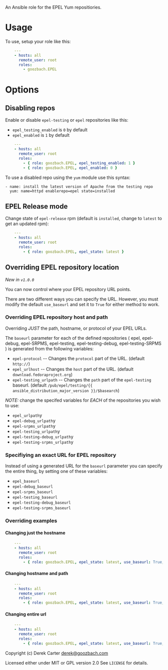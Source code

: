 An Ansible role for the EPEL Yum repositiories.

# Usage

To use, setup your role like this:

```yaml
    ---
    - hosts: all
      remote_user: root
      roles:
        - goozbach.EPEL
```

# Options

## Disabling repos

Enable or disable `epel-testing` or `epel` repositories like this:

-  `epel_testing_enabled` is `0` by default
-  `epel_enabled` is `1` by default

```yaml
    ---
    - hosts: all
      remote_user: root
      roles:
        - { role: goozbach.EPEL, epel_testing_enabled: 1 }
        - { role: goozbach.EPEL, epel_enabled: 0 }
```

To use a disabled repo using the `yum` module use this syntax:

    - name: install the latest version of Apache from the testing repo
      yum: name=httpd enablerepo=epel state=installed

## EPEL Release mode
Change state of `epel-release` rpm (default is `installed`, change to `latest` to get an updated rpm):

```yaml
    ---
    - hosts: all
      remote_user: root
      roles:
        - { role: goozbach.EPEL, epel_state: latest }
```

## Overriding EPEL repository location
*New in `v1.0.0`*

You can now control where your EPEL repository URL points.

There are two different ways you can specify the URL.
However, you must modify the default `use_baseurl` and set it to `True` for either method to work.

### Overriding EPEL repository host and path
Overriding *JUST* the path, hostname, or protocol of your EPEL URLs.

The `baseurl` parameter for each of the defined repositories ( epel, epel-debug, epel-SRPMS, epel-testing, epel-testing-debug, epel-testing-SRPMS ) is generated from the following variables:

- `epel-protocol` -- Changes the `protocol` part of the URL. (default `http://`)
- `epel_urlhost` -- Changes the `host` part of the URL. (default `download.fedoraproject.org`)
- `epel-testing_urlpath` -- Changes the `path` part of the `epel-testing` baseurl. (default `/pub/epel/testing/{{ ansible_distribution_major_version }}/$basearch`)

*NOTE:* change the specifed variables for *EACH* of the repositories you wish to use:

- `epel_urlpath`y
- `epel-debug_urlpath`y
- `epel-srpms_urlpath`y
- `epel-testing_urlpath`y
- `epel-testing-debug_urlpath`y
- `epel-testing-srpms_urlpath`y

### Specifiying an exact URL for EPEL repository
Instead of using a generated URL for the `baseurl` parameter you can specify the entire thing, by setting one of these variables:

- `epel_baseurl`
- `epel-debug_baseurl`
- `epel-srpms_baseurl`
- `epel-testing_baseurl`
- `epel-testing-debug_baseurl`
- `epel-testing-srpms_baseurl`

### Overriding examples

#### Changing just the hostname 

```yaml
    ---
    - hosts: all
      remote_user: root
      roles:
        - { role: goozbach.EPEL, epel_state: latest, use_baseurl: True, epel_urlhost: internal-mirror.example.com}
```

#### Changing hostname and path

```yaml
    ---
    - hosts: all
      remote_user: root
      roles:
        - { role: goozbach.EPEL, epel_state: latest, use_baseurl: True, epel_urlhost: mirror.xmission.com, epel_urlpath: /fedora-epel/6/x86_64/}
```

#### Changing entire url

```yaml
    ---
    - hosts: all
      remote_user: root
      roles:
        - { role: goozbach.EPEL, epel_state: latest, use_baseurl: True, epel_baseurl: 'http://foo.example.com/some/weird/layout/7/$basearch'}
```

Copyright (c) Derek Carter <derek@goozbach.com>

Licensed either under MIT or GPL version 2.0
See `LICENSE` for details.
